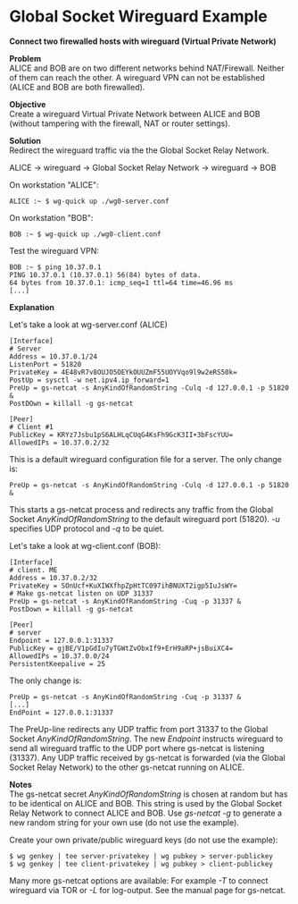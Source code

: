 # Global Socket Wireguard Example
**Connect two firewalled hosts with wireguard (Virtual Private Network)**

**Problem**  
ALICE and BOB are on two different networks behind NAT/Firewall. Neither of them can reach the other. A wireguard VPN can not be established (ALICE and BOB are both firewalled).

**Objective**  
Create a wireguard Virtual Private Network between ALICE and BOB (without tampering with the firewall, NAT or router settings).

**Solution**  
Redirect the wireguard traffic via the the Global Socket Relay Network.

ALICE -> wireguard -> Global Socket Relay Network -> wireguard -> BOB

On workstation "ALICE":
```shell
ALICE :~ $ wg-quick up ./wg0-server.conf
```

On workstation "BOB":
```shell
BOB :~ $ wg-quick up ./wg0-client.conf
```

Test the wireguard VPN:
```shell
BOB :~ $ ping 10.37.0.1
PING 10.37.0.1 (10.37.0.1) 56(84) bytes of data.
64 bytes from 10.37.0.1: icmp_seq=1 ttl=64 time=46.96 ms
[...]
```

**Explanation**

Let's take a look at wg-server.conf (ALICE)
```Nginx
[Interface]
# Server
Address = 10.37.0.1/24
ListenPort = 51820
PrivateKey = 4E48vR7v8OUJO5OEYkOUUZmF55UOYVqo9l9w2eRS50k=
PostUp = sysctl -w net.ipv4.ip_forward=1
PreUp = gs-netcat -s AnyKindOfRandomString -Culq -d 127.0.0.1 -p 51820 &
PostDOwn = killall -g gs-netcat

[Peer]
# Client #1
PublicKey = KRYz7Jsbu1pS6ALHLqCUqG4KsFh9GcK3II+3bFscYUU=
AllowedIPs = 10.37.0.2/32
```

This is a default wireguard configuration file for a server. The only change is:
```Nginx
PreUp = gs-netcat -s AnyKindOfRandomString -Culq -d 127.0.0.1 -p 51820 &
```
This starts a gs-netcat process and redirects any traffic from the Global Socket *AnyKindOfRandomString* to the default wireguard port (51820). *-u* specifies UDP protocol and *-q* to be quiet.


Let's take a look at wg-client.conf (BOB):
```Nginx
[Interface]
# client. ME
Address = 10.37.0.2/32
PrivateKey = SOnUcf+KuXIWXfhpZpHtTC097ihBNUXT2igp5IuJsWY=
# Make gs-netcat listen on UDP 31337
PreUp = gs-netcat -s AnyKindOfRandomString -Cuq -p 31337 &
PostDown = killall -g gs-netcat

[Peer]
# server
Endpoint = 127.0.0.1:31337
PublicKey = gjBE/V1pGdIu7yTGWtZvObxIf9+ErH9aRP+jsBuiXC4=
AllowedIPs = 10.37.0.0/24
PersistentKeepalive = 25
```

The only change is:
```Nginx
PreUp = gs-netcat -s AnyKindOfRandomString -Cuq -p 31337 &
[...]
EndPoint = 127.0.0.1:31337
```
The PreUp-line redirects any UDP traffic from port 31337 to the Global Socket *AnyKindOfRandomString*. The new *Endpoint* instructs wireguard to send all wireguard traffic to the UDP port where gs-netcat is listening (31337). Any UDP traffic received by gs-netcat is forwarded (via the Global Socket Relay Network) to the other gs-netcat running on ALICE.

**Notes**  
The gs-netcat secret *AnyKindOfRandomString* is chosen at random but has to be identical on ALICE and BOB. This string is used by the Global Socket Relay Network to connect ALICE and BOB. Use *gs-netcat -g* to generate a new random string for your own use (do not use the example).

Create your own private/public wireguard keys (do not use the example):
```shell
$ wg genkey | tee server-privatekey | wg pubkey > server-publickey
$ wg genkey | tee client-privatekey | wg pubkey > client-publickey

```

Many more gs-netcat options are available: For example *-T* to connect wireguard via TOR or *-L* for log-output. See the manual page for gs-netcat. 

